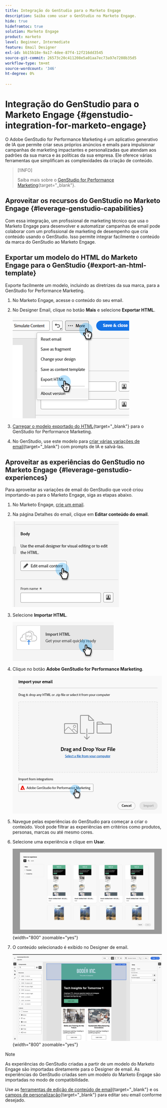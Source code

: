 ```yaml
---
title: Integração do GenStudio para o Marketo Engage
description: Saiba como usar o GenStudio no Marketo Engage.
hide: true
hidefromtoc: true
solution: Marketo Engage
product: marketo
level: Beginner, Intermediate
feature: Email Designer
exl-id: bb15b18e-9a17-4dee-87f4-12f216dd3545
source-git-commit: 26573c20c411208e5a01aa7ec73a97e7208b35d5
workflow-type: tm+mt
source-wordcount: '346'
ht-degree: 0%

---
```


# Integração do GenStudio para o Marketo Engage {#genstudio-integration-for-marketo-engage}

O Adobe GenStudio for Performance Marketing é um aplicativo generativo de IA que permite criar seus próprios anúncios e emails para impulsionar campanhas de marketing impactantes e personalizadas que atendam aos padrões da sua marca e às políticas da sua empresa. Ele oferece várias ferramentas que simplificam as complexidades da criação de conteúdo.

>[!INFO]
>
>Saiba mais sobre o [GenStudio for Performance Marketing](https://experienceleague.adobe.com/pt-br/docs/genstudio-for-performance-marketing/user-guide/home){target="_blank"}.

## Aproveitar os recursos do GenStudio no Marketo Engage {#leverage-genstudio-capabilities}

Com essa integração, um profissional de marketing técnico que usa o Marketo Engage para desenvolver e automatizar campanhas de email pode colaborar com um profissional de marketing de desempenho que cria conteúdo usando o GenStudio. Isso permite integrar facilmente o conteúdo da marca do GenStudio ao Marketo Engage.

## Exportar um modelo do HTML do Marketo Engage para o GenStudio {#export-an-html-template}

Exporte facilmente um modelo, incluindo as diretrizes da sua marca, para a GenStudio for Performance Marketing.

1. No Marketo Engage, acesse o conteúdo do seu email.

1. No Designer Email, clique no botão **Mais** e selecione **Exportar HTML**.

   ![Exportando sua HTML](assets/genstudio-integration-1.png)

1. [Carregar o modelo exportado do HTML](https://experienceleague.adobe.com/en/docs/genstudio-for-performance-marketing/user-guide/content/templates/use-templates#templates-from-ajo-and-marketo){target="_blank"} para o GenStudio for Performance Marketing.

1. No GenStudio, use este modelo para [criar várias variações de email](https://experienceleague.adobe.com/en/docs/genstudio-for-performance-marketing/user-guide/create/create-email-experience){target="_blank"} com prompts de IA e salvá-las.

## Aproveitar as experiências do GenStudio no Marketo Engage {#leverage-genstudio-experiences}

Para aproveitar as variações de email do GenStudio que você criou importando-as para o Marketo Engage, siga as etapas abaixo.

1. No Marketo Engage, [crie um email](/help/marketo/product-docs/email-marketing/email-designer/email-authoring.md#create-an-email).

1. Na página Detalhes do email, clique em **Editar conteúdo do email**.

   ![Botão Editar conteúdo do email](assets/genstudio-integration-2.png)

1. Selecione **Importar HTML**.

   ![Botão Importar do HTML](assets/genstudio-integration-3.png)

1. Clique no botão **Adobe GenStudio for Performance Marketing**.

   ![Botão do Adobe GenStudio for Performance Marketing](assets/genstudio-integration-4.png)

1. Navegue pelas experiências do GenStudio para começar a criar o conteúdo. Você pode filtrar as experiências em critérios como produtos, personas, marcas ou até mesmo cores.

1. Selecione uma experiência e clique em **Usar**.

   ![Selecione a experiência desejada](assets/genstudio-integration-5.png){width="800" zoomable="yes"}

1. O conteúdo selecionado é exibido no Designer de email.

   ![Designer de email](assets/genstudio-integration-6.png){width="800" zoomable="yes"}

>[!NOTE]
>
>As experiências do GenStudio criadas a partir de um modelo do Marketo Engage são importadas diretamente para o Designer de email. As experiências do GenStudio criadas sem um modelo do Marketo Engage são importadas no modo de compatibilidade.

Use as [ferramentas de edição de conteúdo de email](/help/marketo/product-docs/email-marketing/email-designer/email-authoring.md#add-structure-and-content){target="_blank"} e os [campos de personalização](/help/marketo/product-docs/email-marketing/email-designer/email-authoring.md#personalize-content){target="_blank"} para editar seu email conforme desejado.

